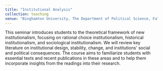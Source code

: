 ```yaml
---
title: "Institutional Analysis"
collection: teaching
venue: "Binghamton University, The Department of Political Science, Fall 2024"
---
```


This seminar introduces students to the theoretical framework of new institutionalism, focusing on rational choice institutionalism, historical institutionalism, and sociological institutionalism. We will review key literature on institutional design, stability, change, and institutions' social and political consequences. The course aims to familiarize students with essential texts and recent publications in these areas and to help them incorporate insights from the readings into their research.  

